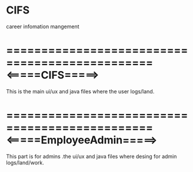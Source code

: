 # CIFS
career infomation mangement

===============================================
               <=====CIFS=====>  
===============================================
This is the main ui/ux and java files where the user logs/land.
 
 








===============================================
               <=====EmployeeAdmin=====>  
===============================================

This part is for  admins .the ui/ux and java files where desing for admin logs/land/work. 

